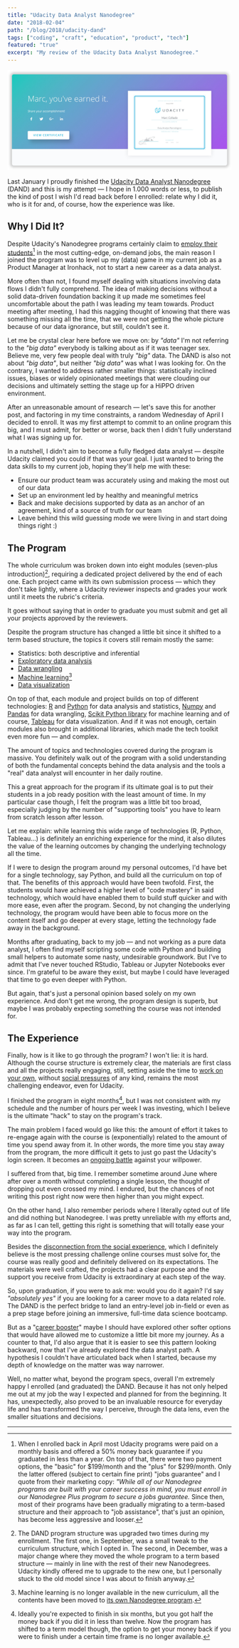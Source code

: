 ```yaml
---
title: "Udacity Data Analyst Nanodegree"
date: "2018-02-04"
path: "/blog/2018/udacity-dand"
tags: ["coding", "craft", "education", "product", "tech"]
featured: "true"
excerpt: "My review of the Udacity Data Analyst Nanodegree."
---
```


![Udacity data science nanodegree](./udacity-dand.jpg "Udacity data science nanodegree")

Last January I proudly finished the [Udacity Data Analyst Nanodegree](https://www.udacity.com/course/data-analyst-nanodegree--nd002) (DAND) and this is my attempt — I hope in 1.000 words or less, to publish the kind of post I wish I'd read back before I enrolled: relate why I did it, who is it for and, of course, how the experience was like.


## Why I Did It?
Despite Udacity's Nanodegree programs certainly claim to [employ their students](https://www.udacity.com/success)[^1] in the most cutting-edge, on-demand jobs, the main reason I joined the program was to level up my (data) game in my current job as a Product Manager at Ironhack, not to start a new career as a data analyst.

More often than not, I found myself dealing with situations involving data flows I didn't fully comprehend. The idea of making decisions without a solid data-driven foundation backing it up made me sometimes feel uncomfortable about the path I was leading my team towards. Product meeting after meeting, I had this nagging thought of knowing that there was something missing all the time, that we were not getting the whole picture because of our data ignorance, but still, couldn't see it.

Let me be crystal clear here before we move on: by *"data"* I'm not referring to the *"big data"* everybody is talking about as if it was teenager sex. Believe me, very few people deal with truly *"big"* data. The DAND is also not about *"big data"*, but neither *"big data"* was what I was looking for. On the contrary, I wanted to address rather smaller things: statistically inclined issues, biases or widely opinionated meetings that were clouding our decisions and ultimately setting the stage up for a HiPPO driven environment.

After an unreasonable amount of research — let's save this for another post, and factoring in my time constraints, a random Wednesday of April I decided to enroll. It was my first attempt to commit to an online program this big, and I must admit, for better or worse, back then I didn't fully understand what I was signing up for.

In a nutshell, I didn't aim to become a fully fledged data analyst — despite Udacity claimed you could if that was your goal. I just wanted to bring the data skills to my current job, hoping they'll help me with these:

* Ensure our product team was accurately using and making the most out of our data
* Set up an environment led by healthy and meaningful metrics
* Back and make decisions supported by data as an anchor of an agreement, kind of a source of truth for our team
* Leave behind this wild guessing mode we were living in and start doing things right :)


## The Program
The whole curriculum was broken down into eight modules (seven-plus introduction)[^2], requiring a dedicated project delivered by the end of each one. Each project came with its own submission process — which they don't take lightly, where a Udacity reviewer inspects and grades your work until it meets the rubric's criteria.

It goes without saying that in order to graduate you must submit and get all your projects approved by the reviewers.

Despite the program structure has changed a little bit since it shifted to a term based structure, the topics it covers still remain mostly the same:

* Statistics: both descriptive and inferential
* [Exploratory data analysis](https://github.com/MarcCollado/wine)
* [Data wrangling](https://github.com/MarcCollado/open-street-map)
* [Machine learning](https://github.com/MarcCollado/enron)[^3]
* [Data visualization](https://public.tableau.com/profile/marccollado#!/vizhome/TitanicFinal_6/Titanic)

On top of that, each module and project builds on top of different technologies: [R](https://www.r-project.org/) and [Python](https://www.python.org/) for data analysis and statistics, [Numpy](http://www.numpy.org/) and [Pandas](https://pandas.pydata.org/) for data wrangling, [Scikit Python library](http://scikit-learn.org/stable/) for machine learning and of course, [Tableau](https://www.tableau.com/) for data visualization. And if it was not enough, certain modules also brought in additional libraries, which made the tech toolkit even more fun — and complex.

The amount of topics and technologies covered during the program is massive. You definitely walk out of the program with a solid understanding of both the fundamental concepts behind the data analysis and the tools a "real" data analyst will encounter in her daily routine.

This a great approach for the program if its ultimate goal is to put their students in a job ready position with the least amount of time. In my particular case though, I felt the program was a little bit too broad, especially judging by the number of "supporting tools" you have to learn from scratch lesson after lesson.

Let me explain: while learning this wide range of technologies (R, Python, Tableau…) is definitely an enriching experience for the mind, it also dilutes the value of the learning outcomes by changing the underlying technology all the time.

If I were to design the program around my personal outcomes, I'd have bet for a single technology, say Python, and build all the curriculum on top of that. The benefits of this approach would have been twofold. First, the students would have achieved a higher level of "code mastery" in said technology, which would have enabled them to build stuff quicker and with more ease, even after the program. Second, by not changing the underlying technology, the program would have been able to focus more on the content itself and go deeper at every stage, letting the technology fade away in the background.

Months after graduating, back to my job — and not working as a pure data analyst, I often find myself scripting some code with Python and building small helpers to automate some nasty, undesirable groundwork. But I've to admit that I've never touched RStudio, Tableau or Jupyter Notebooks ever since. I'm grateful to be aware they exist, but maybe I could have leveraged that time to go even deeper with Python.

But again, that's just a personal opinion based solely on my own experience. And don't get me wrong, the program design is superb, but maybe I was probably expecting something the course was not intended for.


## The Experience
Finally, how is it like to go through the program? I won't lie: it is hard. Although the course structure is extremely clear, the materials are first class and all the projects really engaging, still, setting aside the time to [work on your own](/blog/2017/alignment), without [social pressures](/blog/2017/building-our-community) of any kind, remains the most challenging endeavor, even for Udacity.

I finished the program in eight months[^4], but I was not consistent with my schedule and the number of hours per week I was investing, which I believe is the ultimate "hack" to stay on the program's track.

The main problem I faced would go like this: the amount of effort it takes to re-engage again with the course is (exponentially) related to the amount of time you spend away from it. In other words, the more time you stay away from the program, the more difficult it gets to just go past the Udacity's login screen. It becomes an [ongoing battle](/blog/2018/book-war-art) against your willpower.

I suffered from that, big time. I remember sometime around June where after over a month without completing a single lesson, the thought of dropping out even crossed my mind. I endured, but the chances of not writing this post right now were then higher than you might expect.

On the other hand, I also remember periods where I literally opted out of life and did nothing but Nanodegree. I was pretty unreliable with my efforts and, as far as I can tell, getting this right is something that will totally ease your way into the program.

Besides the [disconnection from the social experience](/blog/2017/alignment), which I definitely believe is the most pressing challenge online courses must solve for, the course was really good and definitely delivered on its expectations. The materials were well crafted, the projects had a clear purpose and the support you receive from Udacity is extraordinary at each step of the way.

So, upon graduation, if you were to ask me: would you do it again? I'd say *"absolutely yes"* if you are looking for a career move to a data related role. The DAND is the perfect bridge to land an entry-level job in-field or even as a prep stage before joining an immersive, full-time data science bootcamp.

But as a "[career booster](/blog/2016/hybrid-profile)" maybe I should have explored other softer options that would have allowed me to customize a little bit more my journey. As a counter to that, I'd also argue that it is easier to see this pattern looking backward, now that I've already explored the data analyst path. A hypothesis I couldn't have articulated back when I started, because my depth of knowledge on the matter was way narrower.

Well, no matter what, beyond the program specs, overall I'm extremely happy I enrolled (and graduated) the DAND. Because it has not only helped me out at my job the way I expected and planned for from the beginning. It has, unexpectedly, also proved to be an invaluable resource for everyday life and has transformed the way I perceive, through the data lens, even the smaller situations and decisions.

---
[^1]: When I enrolled back in April most Udacity programs were paid on a monthly basis and offered a 50% money back guarantee if you graduated in less than a year. On top of that, there were two payment options, the "basic" for $199/month and the "plus" for $299/month. Only the latter offered (subject to certain fine print) "jobs guarantee" and I quote from their marketing copy: *"While all of our Nanodegree programs are built with your career success in mind, you must enroll in our Nanodegree Plus program to secure a jobs guarantee.* Since then, most of their programs have been gradually migrating to a term-based structure and their approach to "job assistance", that's just an opinion, has become less aggressive and looser.

[^2]: The DAND program structure was upgraded two times during my enrollment. The first one, in September, was a small tweak to the curriculum structure, which I opted in. The second, in December, was a major change where they moved the whole program to a term based structure — mainly in line with the rest of their new Nanodegrees. Udacity kindly offered me to upgrade to the new one, but I personally stuck to the old model since I was about to finish anyway.

[^3]: Machine learning is no longer available in the new curriculum, all the contents have been moved to [its own Nanodegree program](https://eu.udacity.com/course/machine-learning-engineer-nanodegree--nd009).

[^4]: Ideally you're expected to finish in six months, but you got half the money back if you did it in less than twelve. Now the program has shifted to a term model though, the option to get your money back if you were to finish under a certain time frame is no longer available.